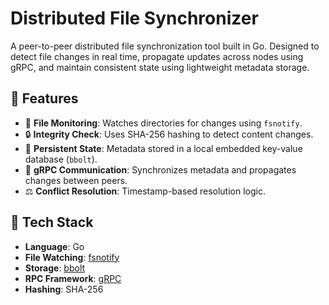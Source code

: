 # Distributed File Synchronizer

A peer-to-peer distributed file synchronization tool built in Go. Designed to detect file changes in real time, propagate updates across nodes using gRPC, and maintain consistent state using lightweight metadata storage.

## 🚀 Features

- 📂 **File Monitoring**: Watches directories for changes using `fsnotify`.
- 🔒 **Integrity Check**: Uses SHA-256 hashing to detect content changes.
- 💾 **Persistent State**: Metadata stored in a local embedded key-value database (`bbolt`).
- 📡 **gRPC Communication**: Synchronizes metadata and propagates changes between peers.
- ⚖️ **Conflict Resolution**: Timestamp-based resolution logic.

## 🧪 Tech Stack

- **Language**: Go
- **File Watching**: [fsnotify](https://github.com/fsnotify/fsnotify)
- **Storage**: [bbolt](https://github.com/etcd-io/bbolt)
- **RPC Framework**: [gRPC](https://grpc.io/)
- **Hashing**: SHA-256